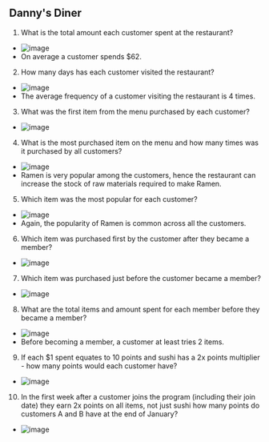 ## Danny's Diner

1. What is the total amount each customer spent at the restaurant?
- ![image](https://github.com/Priyank0Gandhi/SQL_Case_Studies/assets/96395339/7149212f-f080-4e49-93eb-3606d75e181c)
- On average a customer spends $62.

2. How many days has each customer visited the restaurant?
- ![image](https://github.com/Priyank0Gandhi/SQL_Case_Studies/assets/96395339/8ce8e785-2257-4f2d-b4e2-bbb098b97cc2)
- The average frequency of a customer visiting the restaurant is 4 times.
  
3. What was the first item from the menu purchased by each customer?
- ![image](https://github.com/Priyank0Gandhi/SQL_Case_Studies/assets/96395339/3bfeeefe-73a6-4f7d-9fca-e635152785ca)

4. What is the most purchased item on the menu and how many times was it purchased by all customers?
- ![image](https://github.com/Priyank0Gandhi/SQL_Case_Studies/assets/96395339/79af5a5e-02a6-4f4c-825f-01374989e963)
- Ramen is very popular among the customers, hence the restaurant can increase the stock of raw materials required to make Ramen.

5. Which item was the most popular for each customer?
- ![image](https://github.com/Priyank0Gandhi/SQL_Case_Studies/assets/96395339/46534fee-a6eb-4e97-819a-e87acf3daf66)
- Again, the popularity of Ramen is common across all the customers.

6. Which item was purchased first by the customer after they became a member?
- ![image](https://github.com/Priyank0Gandhi/SQL_Case_Studies/assets/96395339/ae387dac-a9a8-4acb-b788-8d58d2039c0e)
  
7. Which item was purchased just before the customer became a member?
-  ![image](https://github.com/Priyank0Gandhi/SQL_Case_Studies/assets/96395339/9beebfe3-1ec1-440a-95b5-6ba91574a317)

8. What are the total items and amount spent for each member before they became a member?
- ![image](https://github.com/Priyank0Gandhi/SQL_Case_Studies/assets/96395339/d6123cb9-1811-48b9-8890-ab04be0e3444)
- Before becoming a member, a customer at least tries 2 items.

9. If each $1 spent equates to 10 points and sushi has a 2x points multiplier - how many points would each customer have?
- ![image](https://github.com/Priyank0Gandhi/SQL_Case_Studies/assets/96395339/39312d4e-9cdf-448a-8cd6-af71c9d0c131)

10. In the first week after a customer joins the program (including their join date) they earn 2x points on all items, not just sushi how many points do customers A and B have at the end of January?
- ![image](https://github.com/Priyank0Gandhi/SQL_Case_Studies/assets/96395339/810d6208-9f02-45d6-be63-79e79d0fa97a)



